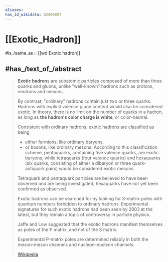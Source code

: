 ```yaml
---
aliases:
has_id_wikidata: Q2440857
---
```


# [[Exotic_Hadron]] 

#is_/same_as :: [[wd Exotic hadron]]

## #has_/text_of_/abstract 

> **Exotic hadron**s are subatomic particles composed of more than three quarks and gluons, 
> unlike "well-known" hadrons such as protons, neutrons and mesons. 
> 
> By contrast, "ordinary" hadrons contain just two or three quarks. 
> Hadrons with explicit valence gluon content would also be considered exotic. 
> In theory, there is no limit on the number of quarks in a hadron, 
> as long as **the hadron's color charge is white**, or color-neutral.
>
> Consistent with ordinary hadrons, exotic hadrons are classified as being 
> - either fermions, like ordinary baryons, 
> - or bosons, like ordinary mesons. 
> According to this classification scheme, pentaquarks, containing five valence quarks, are exotic baryons, 
> while tetraquarks (four valence quarks) and hexaquarks 
> (six quarks, consisting of either a dibaryon or three quark-antiquark pairs) 
> would be considered exotic mesons. 
> 
> Tetraquark and pentaquark particles are believed to have been observed and are being investigated; 
> hexaquarks have not yet been confirmed as observed.
>
> Exotic hadrons can be searched for by looking for S-matrix poles 
> with quantum numbers forbidden to ordinary hadrons. 
> Experimental signatures for such exotic hadrons had been seen by 2003 at the latest, 
> but they remain a topic of controversy in particle physics.
>
> Jaffe and Low suggested that the exotic hadrons manifest themselves as poles of the P matrix, 
> and not of the S matrix. 
> 
> Experimental P-matrix poles are determined reliably in both the meson–meson channels 
> and nucleon–nucleon channels.
>
> [Wikipedia](https://en.wikipedia.org/wiki/Exotic%20hadron) 



